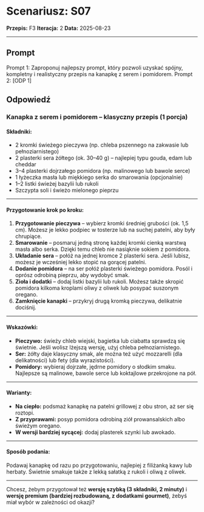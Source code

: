 ﻿# Scenariusz: S07
**Przepis:** F3
**Iteracja:** 2
**Data:** 2025-08-23

---

## Prompt
Prompt 1: Zaproponuj najlepszy prompt, który pozwoli uzyskać spójny, kompletny i realistyczny przepis na kanapkę z serem i pomidorem. Prompt 2: [ODP 1]


## Odpowiedź
### Kanapka z serem i pomidorem – klasyczny przepis (1 porcja)

#### Składniki:

* 2 kromki świeżego pieczywa (np. chleba pszennego na zakwasie lub pełnoziarnistego)
* 2 plasterki sera żółtego (ok. 30–40 g) – najlepiej typu gouda, edam lub cheddar
* 3–4 plasterki dojrzałego pomidora (np. malinowego lub bawole serce)
* 1 łyżeczka masła lub miękkiego serka do smarowania (opcjonalnie)
* 1–2 listki świeżej bazylii lub rukoli
* Szczypta soli i świeżo mielonego pieprzu

---

#### Przygotowanie krok po kroku:

1. **Przygotowanie pieczywa** – wybierz kromki średniej grubości (ok. 1,5 cm). Możesz je lekko podpiec w tosterze lub na suchej patelni, aby były chrupiące.
2. **Smarowanie** – posmaruj jedną stronę każdej kromki cienką warstwą masła albo serka. Dzięki temu chleb nie nasiąknie sokiem z pomidora.
3. **Układanie sera** – połóż na jednej kromce 2 plasterki sera. Jeśli lubisz, możesz je wcześniej lekko stopić na gorącej patelni.
4. **Dodanie pomidora** – na ser połóż plasterki świeżego pomidora. Posól i oprósz odrobiną pieprzu, aby wydobyć smak.
5. **Zioła i dodatki** – dodaj listki bazylii lub rukoli. Możesz także skropić pomidora kilkoma kroplami oliwy z oliwek lub posypać suszonym oregano.
6. **Zamknięcie kanapki** – przykryj drugą kromką pieczywa, delikatnie dociśnij.

---

#### Wskazówki:

* **Pieczywo:** świeży chleb wiejski, bagietka lub ciabatta sprawdzą się świetnie. Jeśli wolisz lżejszą wersję, użyj chleba pełnoziarnistego.
* **Ser:** żółty daje klasyczny smak, ale można też użyć mozzarelli (dla delikatności) lub fety (dla wyrazistości).
* **Pomidory:** wybieraj dojrzałe, jędrne pomidory o słodkim smaku. Najlepsze są malinowe, bawole serce lub koktajlowe przekrojone na pół.

---

#### Warianty:

* **Na ciepło:** podsmaż kanapkę na patelni grillowej z obu stron, aż ser się roztopi.
* **Z przyprawami:** posyp pomidora odrobiną ziół prowansalskich albo świeżym oregano.
* **W wersji bardziej sycącej:** dodaj plasterek szynki lub awokado.

---

#### Sposób podania:

Podawaj kanapkę od razu po przygotowaniu, najlepiej z filiżanką kawy lub herbaty. Świetnie smakuje także z lekką sałatką z rukoli i oliwą z oliwek.

---

Chcesz, żebym przygotował też **wersję szybką (3 składniki, 2 minuty)** i **wersję premium (bardziej rozbudowaną, z dodatkami gourmet)**, żebyś miał wybór w zależności od okazji?
